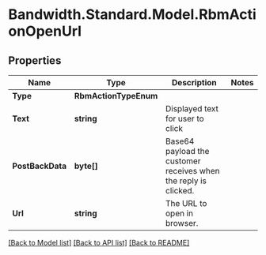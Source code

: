 # Bandwidth.Standard.Model.RbmActionOpenUrl

## Properties

Name | Type | Description | Notes
------------ | ------------- | ------------- | -------------
**Type** | **RbmActionTypeEnum** |  | 
**Text** | **string** | Displayed text for user to click | 
**PostBackData** | **byte[]** | Base64 payload the customer receives when the reply is clicked. | 
**Url** | **string** | The URL to open in browser. | 

[[Back to Model list]](../README.md#documentation-for-models) [[Back to API list]](../README.md#documentation-for-api-endpoints) [[Back to README]](../README.md)

